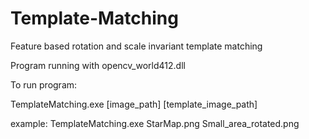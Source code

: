 # Template-Matching
Feature based rotation and scale invariant template matching

Program running with opencv_world412.dll

To run program:

TemplateMatching.exe [image_path] [template_image_path]

example: TemplateMatching.exe StarMap.png Small_area_rotated.png
